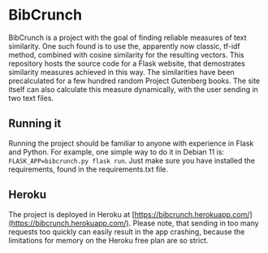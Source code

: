 # BibCrunch
BibCrunch is a project with the goal of finding reliable measures of text similarity. One such found
is to use the, apparently now classic, tf-idf method, combined with cosine similarity for the
resulting vectors. This repository hosts the source code for a Flask website, that demostrates
similarity measures achieved in this way. The similarities have been precalculated for a few
hundred random Project Gutenberg books. The site itself can also calculate this measure
dynamically, with the user sending in two text files. 

## Running it
Running the project should be familiar to anyone with experience in Flask and Python. For example, one
simple way to do it in Debian 11 is: `FLASK_APP=bibcrunch.py flask run`. Just make sure you have installed
the requirements, found in the requirements.txt file.

## Heroku
The project is deployed in Heroku at [https://bibcrunch.herokuapp.com/](https://bibcrunch.herokuapp.com/).
Please note, that sending in too many requests too quickly can easily result in the app crashing, because
the limitations for memory on the Heroku free plan are so strict. 

